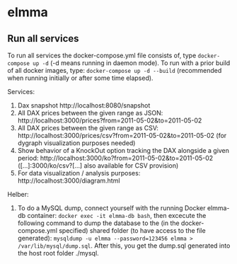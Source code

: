 # elmma

## Run all services

To run all services the docker-compose.yml file consists of, type `docker-compose up -d` (-d means running in daemon mode). To run with a prior build of all docker images, type: `docker-compose up -d --build` (recommended when running initially or after some time elapsed).

Services:

1. Dax snapshot http://localhost:8080/snapshot
2. All DAX prices between the given range as JSON: http://localhost:3000/prices?from=2011-05-02&to=2011-05-02
3. All DAX prices between the given range as CSV: http://localhost:3000/prices/csv?from=2011-05-02&to=2011-05-02 (for dygraph visualization purposes needed)
4. Show behavior of a KnockOut option tracking the DAX alongside a given period: http://localhost:3000/ko?from=2011-05-02&to=2011-05-02 ([...]:3000/ko/csv?[...] also available for CSV provision)
5. For data visualization / analysis purposes: http://localhost:3000/diagram.html

Helber:

1. To do a MySQL dump, connect yourself with the running Docker elmma-db container: `docker exec -it elmma-db bash`, then excecute the following command to dump the database to the (in the docker-compose.yml specified) shared folder (to have access to the file generated): `mysqldump -u elmma --password=123456 elmma > /var/lib/mysql/dump.sql`. After this, you get the dump.sql generated into the host root folder ./mysql.
